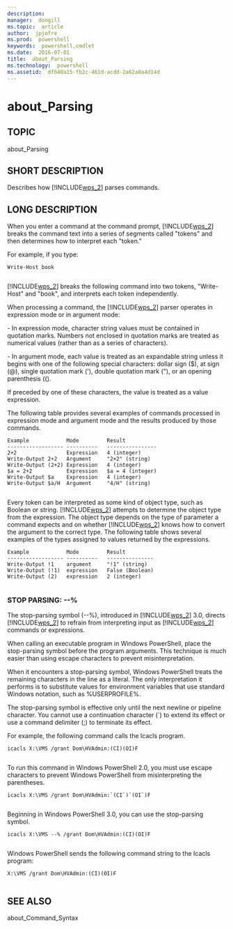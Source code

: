 ```yaml
---
description:  
manager:  dongill
ms.topic:  article
author:  jpjofre
ms.prod:  powershell
keywords:  powershell,cmdlet
ms.date:  2016-07-01
title:  about_Parsing
ms.technology:  powershell
ms.assetid:  df040a15-fb2c-461d-acdd-2a62a0a4d14d
---
```


# about_Parsing
## TOPIC  
 about\_Parsing  
  
## SHORT DESCRIPTION  
 Describes how [!INCLUDE[wps_2]()] parses commands.  
  
## LONG DESCRIPTION  
 When you enter a command at the command prompt, [!INCLUDE[wps_2]()] breaks the command text into a series of segments called "tokens" and then determines how to interpret each "token."  
  
 For example, if you type:  
  
```  
Write-Host book  
  
```  
  
 [!INCLUDE[wps_2]()] breaks the following command into two tokens, "Write\-Host" and "book", and interprets each token independently.  
  
 When processing a command, the [!INCLUDE[wps_2]()] parser operates in expression mode or in argument mode:  
  
 \- In expression mode, character string values must be contained in quotation marks. Numbers not enclosed in quotation marks are treated as numerical values \(rather than as a series of characters\).  
  
 \- In argument mode, each value is treated as an expandable string unless it begins with one of the following special characters: dollar sign \($\), at sign \(@\), single quotation mark \('\), double quotation mark \("\), or an opening parenthesis \(\(\).  
  
 If preceded by one of these characters, the value is treated as a value expression.  
  
 The following table provides several examples of commands processed in expression mode and argument mode and the results produced by those commands.  
  
```  
Example            Mode         Result  
------------------ ----------   ----------------  
2+2                Expression   4 (integer)  
Write-Output 2+2   Argument     "2+2" (string)  
Write-Output (2+2) Expression   4 (integer)  
$a = 2+2           Expression   $a = 4 (integer)  
Write-Output $a    Expression   4 (integer)  
Write-Output $a/H  Argument     "4/H" (string)  
  
```  
  
 Every token can be interpreted as some kind of object type, such as Boolean or string. [!INCLUDE[wps_2]()] attempts to determine the object type from the expression. The object type depends on the type of parameter a command expects and on whether [!INCLUDE[wps_2]()] knows how to convert the argument to the correct type. The following table shows several examples of the types assigned to values returned by the expressions.  
  
```  
Example            Mode         Result  
------------------ ----------   ---------------  
Write-Output !1    argument     "!1" (string)  
Write-Output (!1)  expression   False (Boolean)  
Write-Output (2)   expression   2 (integer)  
  
```  
  
### STOP PARSING:  \-\-%  
 The stop\-parsing symbol \(\-\-%\), introduced in [!INCLUDE[wps_2]()] 3.0, directs [!INCLUDE[wps_2]()] to refrain from interpreting input as [!INCLUDE[wps_2]()] commands or expressions.  
  
 When calling an executable program in Windows PowerShell, place the stop\-parsing symbol before the program arguments. This technique is much easier than using escape characters to prevent misinterpretation.  
  
 When it encounters a stop\-parsing symbol, Windows PowerShell treats the remaining characters in the line as a literal. The only interpretation it performs is to substitute values for environment variables that use standard Windows notation, such as %USERPROFILE%.  
  
 The stop\-parsing symbol is effective only until the next newline or pipeline character. You cannot use a continuation character \(\`\) to extend its effect or use a command delimiter \(;\) to terminate its effect.  
  
 For example, the following command calls the Icacls program.  
  
```  
icacls X:\VMS /grant Dom\HVAdmin:(CI)(OI)F  
  
```  
  
 To run this command in Windows PowerShell 2.0, you must use escape characters to prevent Windows PowerShell from misinterpreting the parentheses.  
  
```  
icacls X:\VMS /grant Dom\HVAdmin:`(CI`)`(OI`)F  
  
```  
  
 Beginning in Windows PowerShell 3.0, you can use the stop\-parsing symbol.  
  
```  
icacls X:\VMS --% /grant Dom\HVAdmin:(CI)(OI)F  
  
```  
  
 Windows PowerShell sends the following command string to the Icacls  program:  
  
```  
X:\VMS /grant Dom\HVAdmin:(CI)(OI)F  
  
```  
  
## SEE ALSO  
 about\_Command\_Syntax

